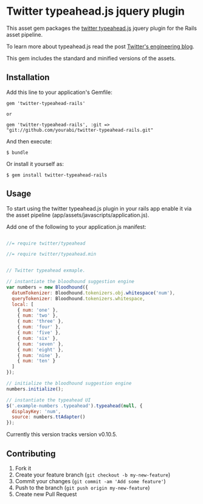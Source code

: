 # Twitter typeahead.js jquery plugin

This asset gem packages the [twitter typeahead.js](https://github.com/twitter/typeahead.js) jquery plugin for the Rails asset pipeline.

To learn more about typeahead.js read the post [Twitter's engineering blog](http://engineering.twitter.com/2013/02/twitter-typeaheadjs-you-autocomplete-me.html).

This gem includes the standard and minified versions of the assets.

## Installation

Add this line to your application's Gemfile:

    gem 'twitter-typeahead-rails'

    or

    gem 'twitter-typeahead-rails', :git => "git://github.com/yourabi/twitter-typeahead-rails.git"


And then execute:

    $ bundle

Or install it yourself as:

    $ gem install twitter-typeahead-rails

## Usage

To start using the twitter typeahead.js plugin in your rails app enable it via the asset pipeline (app/assets/javascripts/application.js).

Add one of the following to your application.js manifest:

```js

//= require twitter/typeahead

//= require twitter/typeahead.min

```


```js

// Twitter typeahead exmaple.

// instantiate the bloodhound suggestion engine
var numbers = new Bloodhound({
  datumTokenizer: Bloodhound.tokenizers.obj.whitespace('num'),
  queryTokenizer: Bloodhound.tokenizers.whitespace,
  local: [
    { num: 'one' },
    { num: 'two' },
    { num: 'three' },
    { num: 'four' },
    { num: 'five' },
    { num: 'six' },
    { num: 'seven' },
    { num: 'eight' },
    { num: 'nine' },
    { num: 'ten' }
  ]
});

// initialize the bloodhound suggestion engine
numbers.initialize();

// instantiate the typeahead UI
$('.example-numbers .typeahead').typeahead(null, {
  displayKey: 'num',
  source: numbers.ttAdapter()
});
```

Currently this version tracks version v0.10.5.

## Contributing

1. Fork it
2. Create your feature branch (`git checkout -b my-new-feature`)
3. Commit your changes (`git commit -am 'Add some feature'`)
4. Push to the branch (`git push origin my-new-feature`)
5. Create new Pull Request

